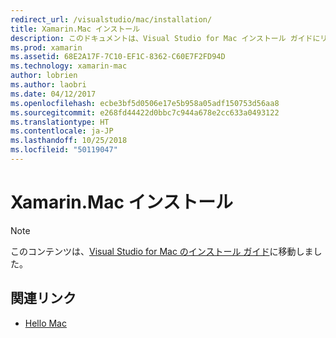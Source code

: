 ```yaml
---
redirect_url: /visualstudio/mac/installation/
title: Xamarin.Mac インストール
description: このドキュメントは、Visual Studio for Mac インストール ガイドにリンクしています。そのガイドでは、macOS 開発のために Xamarin.Mac をインストールする方法を説明しています。
ms.prod: xamarin
ms.assetid: 68E2A17F-7C10-EF1C-8362-C60E7F2FD94D
ms.technology: xamarin-mac
author: lobrien
ms.author: laobri
ms.date: 04/12/2017
ms.openlocfilehash: ecbe3bf5d0506e17e5b958a05adf150753d56aa8
ms.sourcegitcommit: e268fd44422d0bbc7c944a678e2cc633a0493122
ms.translationtype: HT
ms.contentlocale: ja-JP
ms.lasthandoff: 10/25/2018
ms.locfileid: "50119047"
---
```

# <a name="xamarinmac-installation"></a>Xamarin.Mac インストール

> [!NOTE]
> このコンテンツは、[Visual Studio for Mac のインストール ガイド](https://docs.microsoft.com/visualstudio/mac/installation)に移動しました。

## <a name="related-links"></a>関連リンク

- [Hello Mac](~/mac/get-started/hello-mac.md)
